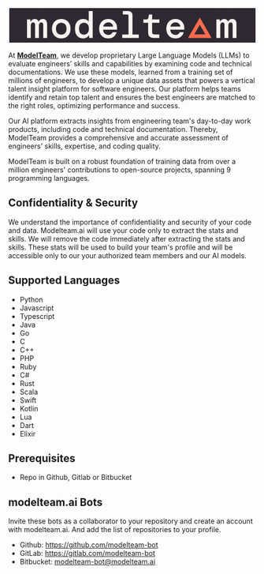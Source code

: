 <div align="center">
  <img src="images/modelteam_logo_blk.png" alt="modelteam">
</div>

At **[ModelTeam](https://modelteam.ai)**, we develop proprietary Large Language Models (LLMs) to evaluate engineers’
skills and
capabilities by examining code and technical documentations. We use these models, learned from a training set of
millions of engineers, to develop a unique data assets that powers a vertical talent insight platform for software
engineers. Our platform helps teams identify and retain top talent and ensures the best engineers are matched to the
right roles, optimizing performance and success.

Our AI platform extracts insights from engineering team's day-to-day work products, including code and technical
documentation. Thereby, ModelTeam provides a comprehensive and accurate assessment of engineers' skills, expertise, and
coding quality.

ModelTeam is built on a robust foundation of training data from over a million engineers' contributions to open-source
projects, spanning 9 programming languages.

## Confidentiality & Security

We understand the importance of confidentiality and security of your code and data. Modelteam.ai will use your code only
to extract the stats and skills. We will remove the code immediately after extracting the stats and skills. These stats
will be used to build your team's profile and will be accessible only to our your authorized team members and our AI
models.

## Supported Languages

- Python
- Javascript
- Typescript
- Java
- Go
- C
- C++
- PHP
- Ruby
- C#
- Rust
- Scala
- Swift
- Kotlin
- Lua
- Dart
- Elixir

## Prerequisites

- Repo in Github, Gitlab or Bitbucket

## modelteam.ai Bots

Invite these bots as a collaborator to your repository and create an account with modelteam.ai. And add the list of
repositories to your profile.

- Github: https://github.com/modelteam-bot
- GitLab: https://gitlab.com/modelteam-bot
- Bitbucket: modelteam-bot@modelteam.ai